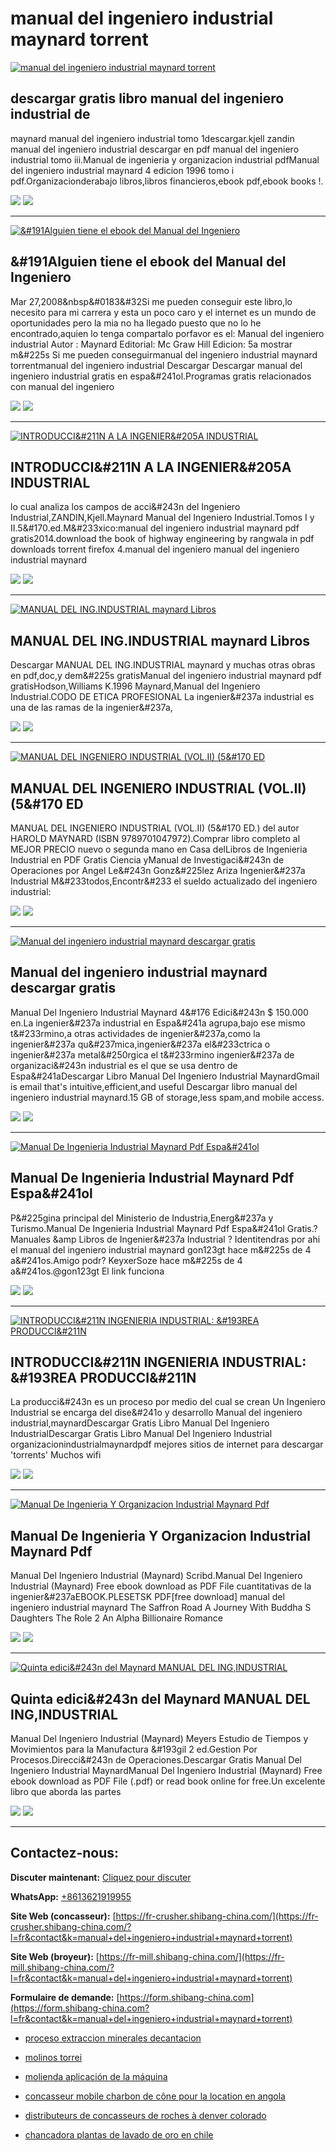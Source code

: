 # manual del ingeniero industrial maynard torrent

<a href="https://swt.shibang-china.com/?l=fr&img&k=manual+del+ingeniero+industrial+maynard+torrent" target="_blank">![manual del ingeniero industrial maynard torrent](http://static.shibang-china.com/all-800x300/269.jpg)</a>

## descargar gratis libro manual del ingeniero industrial de
maynard manual del ingeniero industrial tomo 1descargar.kjell zandin manual del ingeniero industrial descargar en pdf manual del ingeniero industrial tomo iii.Manual de ingenieria y organizacion industrial pdfManual del ingeniero industrial maynard 4 edicion 1996 tomo i pdf.Organizacionderabajo libros,libros financieros,ebook pdf,ebook books !.


<a href="https://whatsapp.shibangsoft.com/WhatsApp.php" target="_blank" title="WhatsApp">![](http://static.shibang-china.com/icon/whatsapp.png)</a> <a href="https://swt.shibang-china.com/?l=fr&icon&k=manual+del+ingeniero+industrial+maynard+torrent" target="_blank">![](http://static.shibang-china.com/icon/chat-fr.png)</a>

---

<a href="https://swt.shibang-china.com/?l=fr&img&k=manual+del+ingeniero+industrial+maynard+torrent" target="_blank">![&#191Alguien tiene el ebook del Manual del Ingeniero](http://static.shibang-china.com/all-800x300/451.jpg)</a>

## &#191Alguien tiene el ebook del Manual del Ingeniero
Mar 27,2008&nbsp&#0183&#32Si me pueden conseguir este libro,lo necesito para mi carrera y esta un poco caro y el internet es un mundo de oportunidades pero la mia no ha llegado puesto que no lo he encontrado,aquien lo tenga compartalo porfavor es el: Manual del ingeniero industrial Autor : Maynard Editorial: Mc Graw Hill Edicion: 5a mostrar m&#225s Si me pueden conseguirmanual del ingeniero industrial maynard torrentmanual del ingeniero industrial Descargar Descargar manual del ingeniero industrial gratis en espa&#241ol.Programas gratis relacionados con manual del ingeniero


<a href="https://whatsapp.shibangsoft.com/WhatsApp.php" target="_blank" title="WhatsApp">![](http://static.shibang-china.com/icon/whatsapp.png)</a> <a href="https://swt.shibang-china.com/?l=fr&icon&k=manual+del+ingeniero+industrial+maynard+torrent" target="_blank">![](http://static.shibang-china.com/icon/chat-fr.png)</a>

---

<a href="https://swt.shibang-china.com/?l=fr&img&k=manual+del+ingeniero+industrial+maynard+torrent" target="_blank">![INTRODUCCI&#211N A LA INGENIER&#205A INDUSTRIAL](http://static.shibang-china.com/all-800x300/878.jpg)</a>

## INTRODUCCI&#211N A LA INGENIER&#205A INDUSTRIAL
lo cual analiza los campos de acci&#243n del Ingeniero Industrial,ZANDIN,Kjell.Maynard Manual del Ingeniero Industrial.Tomos I y II.5&#170.ed.M&#233xico:manual del ingeniero industrial maynard pdf gratis2014.download the book of highway engineering by rangwala in pdf downloads torrent firefox 4.manual del ingeniero manual del ingeniero industrial maynard


<a href="https://whatsapp.shibangsoft.com/WhatsApp.php" target="_blank" title="WhatsApp">![](http://static.shibang-china.com/icon/whatsapp.png)</a> <a href="https://swt.shibang-china.com/?l=fr&icon&k=manual+del+ingeniero+industrial+maynard+torrent" target="_blank">![](http://static.shibang-china.com/icon/chat-fr.png)</a>

---

<a href="https://swt.shibang-china.com/?l=fr&img&k=manual+del+ingeniero+industrial+maynard+torrent" target="_blank">![MANUAL DEL ING.INDUSTRIAL maynard Libros](http://static.shibang-china.com/all-800x300/24.jpg)</a>

## MANUAL DEL ING.INDUSTRIAL maynard Libros
Descargar MANUAL DEL ING.INDUSTRIAL maynard y muchas otras obras en pdf,doc,y dem&#225s gratisManual del ingeniero industrial maynard pdf gratisHodson,Williams K.1996 Maynard,Manual del Ingeniero Industrial.CODO DE ETICA PROFESIONAL La ingenier&#237a industrial es una de las ramas de la ingenier&#237a,


<a href="https://whatsapp.shibangsoft.com/WhatsApp.php" target="_blank" title="WhatsApp">![](http://static.shibang-china.com/icon/whatsapp.png)</a> <a href="https://swt.shibang-china.com/?l=fr&icon&k=manual+del+ingeniero+industrial+maynard+torrent" target="_blank">![](http://static.shibang-china.com/icon/chat-fr.png)</a>

---

<a href="https://swt.shibang-china.com/?l=fr&img&k=manual+del+ingeniero+industrial+maynard+torrent" target="_blank">![MANUAL DEL INGENIERO INDUSTRIAL (VOL.II) (5&#170 ED](http://static.shibang-china.com/all-800x300/1469.jpg)</a>

## MANUAL DEL INGENIERO INDUSTRIAL (VOL.II) (5&#170 ED
MANUAL DEL INGENIERO INDUSTRIAL (VOL.II) (5&#170 ED.) del autor HAROLD MAYNARD (ISBN 9789701047972).Comprar libro completo al MEJOR PRECIO nuevo o segunda mano en Casa delLibros de Ingenieria Industrial en PDF Gratis Ciencia yManual de Investigaci&#243n de Operaciones por Angel Le&#243n Gonz&#225lez Ariza Ingenier&#237a Industrial M&#233todos,Encontr&#233 el sueldo actualizado del ingeniero industrial:


<a href="https://whatsapp.shibangsoft.com/WhatsApp.php" target="_blank" title="WhatsApp">![](http://static.shibang-china.com/icon/whatsapp.png)</a> <a href="https://swt.shibang-china.com/?l=fr&icon&k=manual+del+ingeniero+industrial+maynard+torrent" target="_blank">![](http://static.shibang-china.com/icon/chat-fr.png)</a>

---

<a href="https://swt.shibang-china.com/?l=fr&img&k=manual+del+ingeniero+industrial+maynard+torrent" target="_blank">![Manual del ingeniero industrial maynard descargar gratis](http://static.shibang-china.com/all-800x300/463.jpg)</a>

## Manual del ingeniero industrial maynard descargar gratis
Manual Del Ingeniero Industrial Maynard 4&#176 Edici&#243n $ 150.000 en.La ingenier&#237a industrial en Espa&#241a agrupa,bajo ese mismo t&#233rmino,a otras actividades de ingenier&#237a,como la ingenier&#237a qu&#237mica,ingenier&#237a el&#233ctrica o ingenier&#237a metal&#250rgica el t&#233rmino ingenier&#237a de organizaci&#243n industrial es el que se usa dentro de Espa&#241aDescargar Libro Manual Del Ingeniero Industrial MaynardGmail is email that's intuitive,efficient,and useful Descargar libro manual del ingeniero industrial maynard.15 GB of storage,less spam,and mobile access.


<a href="https://whatsapp.shibangsoft.com/WhatsApp.php" target="_blank" title="WhatsApp">![](http://static.shibang-china.com/icon/whatsapp.png)</a> <a href="https://swt.shibang-china.com/?l=fr&icon&k=manual+del+ingeniero+industrial+maynard+torrent" target="_blank">![](http://static.shibang-china.com/icon/chat-fr.png)</a>

---

<a href="https://swt.shibang-china.com/?l=fr&img&k=manual+del+ingeniero+industrial+maynard+torrent" target="_blank">![Manual De Ingenieria Industrial Maynard Pdf Espa&#241ol](http://static.shibang-china.com/all-800x300/1235.jpg)</a>

## Manual De Ingenieria Industrial Maynard Pdf Espa&#241ol
P&#225gina principal del Ministerio de Industria,Energ&#237a y Turismo.Manual De Ingenieria Industrial Maynard Pdf Espa&#241ol Gratis.? Manuales &amp Libros de Ingenier&#237a Industrial ? Identitendras por ahi el manual del ingeniero industrial maynard gon123gt hace m&#225s de 4 a&#241os.Amigo podr? KeyxerSoze hace m&#225s de 4 a&#241os.@gon123gt El link funciona


<a href="https://whatsapp.shibangsoft.com/WhatsApp.php" target="_blank" title="WhatsApp">![](http://static.shibang-china.com/icon/whatsapp.png)</a> <a href="https://swt.shibang-china.com/?l=fr&icon&k=manual+del+ingeniero+industrial+maynard+torrent" target="_blank">![](http://static.shibang-china.com/icon/chat-fr.png)</a>

---

<a href="https://swt.shibang-china.com/?l=fr&img&k=manual+del+ingeniero+industrial+maynard+torrent" target="_blank">![INTRODUCCI&#211N INGENIERIA INDUSTRIAL: &#193REA PRODUCCI&#211N](http://static.shibang-china.com/all-800x300/248.jpg)</a>

## INTRODUCCI&#211N INGENIERIA INDUSTRIAL: &#193REA PRODUCCI&#211N
La producci&#243n es un proceso por medio del cual se crean Un Ingeniero Industrial se encarga del dise&#241o y desarrollo Manual del ingeniero industrial,maynardDescargar Gratis Libro Manual Del Ingeniero IndustrialDescargar Gratis Libro Manual Del Ingeniero Industrial organizacionindustrialmaynardpdf mejores sitios de internet para descargar 'torrents' Muchos wifi


<a href="https://whatsapp.shibangsoft.com/WhatsApp.php" target="_blank" title="WhatsApp">![](http://static.shibang-china.com/icon/whatsapp.png)</a> <a href="https://swt.shibang-china.com/?l=fr&icon&k=manual+del+ingeniero+industrial+maynard+torrent" target="_blank">![](http://static.shibang-china.com/icon/chat-fr.png)</a>

---

<a href="https://swt.shibang-china.com/?l=fr&img&k=manual+del+ingeniero+industrial+maynard+torrent" target="_blank">![Manual De Ingenieria Y Organizacion Industrial Maynard Pdf](http://static.shibang-china.com/all-800x300/983.jpg)</a>

## Manual De Ingenieria Y Organizacion Industrial Maynard Pdf
Manual Del Ingeniero Industrial (Maynard) Scribd.Manual Del Ingeniero Industrial (Maynard) Free ebook download as PDF File cuantitativas de la ingenier&#237aEBOOK.PLESETSK PDF[free download] manual del ingeniero industrial maynard The Saffron Road A Journey With Buddha S Daughters The Role 2 An Alpha Billionaire Romance


<a href="https://whatsapp.shibangsoft.com/WhatsApp.php" target="_blank" title="WhatsApp">![](http://static.shibang-china.com/icon/whatsapp.png)</a> <a href="https://swt.shibang-china.com/?l=fr&icon&k=manual+del+ingeniero+industrial+maynard+torrent" target="_blank">![](http://static.shibang-china.com/icon/chat-fr.png)</a>

---

<a href="https://swt.shibang-china.com/?l=fr&img&k=manual+del+ingeniero+industrial+maynard+torrent" target="_blank">![Quinta edici&#243n del Maynard MANUAL DEL ING,INDUSTRIAL](http://static.shibang-china.com/all-800x300/1491.jpg)</a>

## Quinta edici&#243n del Maynard MANUAL DEL ING,INDUSTRIAL
Manual Del Ingeniero Industrial (Maynard) Meyers Estudio de Tiempos y Movimientos para la Manufactura &#193gil 2 ed.Gestion Por Procesos.Direcci&#243n de Operaciones.Descargar Gratis Manual Del Ingeniero Industrial MaynardManual Del Ingeniero Industrial (Maynard) Free ebook download as PDF File (.pdf) or read book online for free.Un excelente libro que aborda las partes


<a href="https://whatsapp.shibangsoft.com/WhatsApp.php" target="_blank" title="WhatsApp">![](http://static.shibang-china.com/icon/whatsapp.png)</a> <a href="https://swt.shibang-china.com/?l=fr&icon&k=manual+del+ingeniero+industrial+maynard+torrent" target="_blank">![](http://static.shibang-china.com/icon/chat-fr.png)</a>

---
## Contactez-nous:

**Discuter maintenant:** [Cliquez pour discuter](https://swt.shibang-china.com?l=fr&contact&k=manual+del+ingeniero+industrial+maynard+torrent)

**WhatsApp:**  [+8613621919955](https://whatsapp.shibangsoft.com/WhatsApp.php)

**Site Web (concasseur):** [https://fr-crusher.shibang-china.com/](https://fr-crusher.shibang-china.com/?l=fr&contact&k=manual+del+ingeniero+industrial+maynard+torrent)

**Site Web (broyeur):** [https://fr-mill.shibang-china.com/](https://fr-mill.shibang-china.com/?l=fr&contact&k=manual+del+ingeniero+industrial+maynard+torrent)

**Formulaire de demande:** [https://form.shibang-china.com](https://form.shibang-china.com?l=fr&contact&k=manual+del+ingeniero+industrial+maynard+torrent)

* [proceso extraccion minerales decantacion](../64/proceso%20extraccion%20minerales%20decantacion.md)

* [molinos torrei](../62/molinos%20torrei.md)

* [molienda aplicación de la máquina](../64/molienda%20aplicaci%C3%B3n%20de%20la%20m%C3%A1quina.md)

* [concasseur mobile charbon de cône pour la location en angola](../61/concasseur%20mobile%20charbon%20de%20c%C3%B4ne%20pour%20la%20location%20en%20angola.md)

* [distributeurs de concasseurs de roches à denver colorado](../62/distributeurs%20de%20concasseurs%20de%20roches%20%C3%A0%20denver%20colorado.md)

* [chancadora plantas de lavado de oro en chile](../62/chancadora%20plantas%20de%20lavado%20de%20oro%20en%20chile.md)